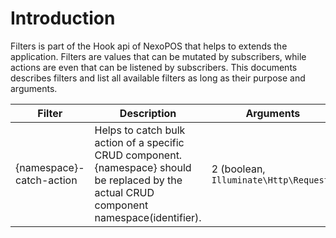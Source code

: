 # Introduction
Filters is part of the Hook api of NexoPOS that helps to extends the application. 
Filters are values that can be mutated by subscribers, while actions are even that can be listened by subscribers. This documents describes filters and list all 
available filters as long as their purpose and arguments.

| Filter | Description | Arguments
| ------ | ----------- | -------- |
| {namespace}-catch-action | Helps to catch bulk action of a specific CRUD component. {namespace} should be replaced by the actual CRUD component namespace(identifier). | 2 (boolean, `Illuminate\Http\Request)`|
